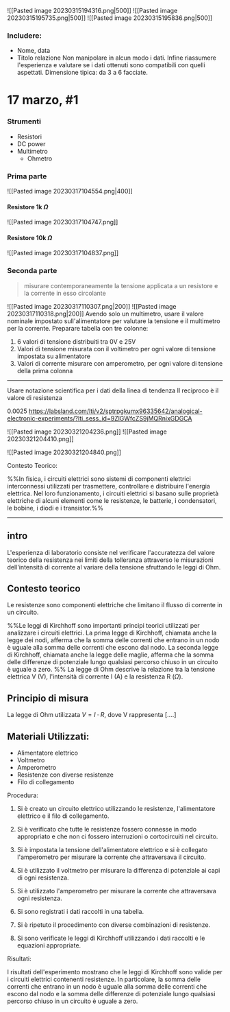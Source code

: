 ![[Pasted image 20230315194316.png|500]]
![[Pasted image 20230315195735.png|500]]
![[Pasted image 20230315195836.png|500]]
### Includere:  
- Nome, data
- Titolo relazione
 Non manipolare in alcun modo i dati. 
 Infine riassumere l'esperienza e valutare se i dati ottenuti sono compatibili con quelli aspettati. 
Dimensione tipica: da 3 a 6 facciate. 

# 17 marzo, #1 
### Strumenti 
- Resistori 
- DC power 
- Multimetro 
	- Ohmetro 
### Prima parte 
![[Pasted image 20230317104554.png|400]]

#### Resistore 1k $\Omega$
![[Pasted image 20230317104747.png]]
#### Resistore 10k $\Omega$
![[Pasted image 20230317104837.png]]

### Seconda parte 
> misurare contemporaneamente la tensione applicata a un resistore e la corrente in esso circolante 

![[Pasted image 20230317110307.png|200]]
![[Pasted image 20230317110318.png|200]]
Avendo solo un multimetro, usare il valore nominale impostato sull'alimentatore per valutare la tensione e il multimetro per la corrente. 
Preparare tabella con tre colonne: 
1. 6 valori di tensione distribuiti tra 0V e 25V 
2. Valori di tensione misurata con il voltimetro per ogni valore di tensione impostata su alimentatore
3. Valori di corrente misurare con amperometro, per ogni valore di tensione della prima colonna

---

Usare notazione scientifica per i dati della linea di tendenza 
Il reciproco è il valore di resistenza

0.0025 
https://labsland.com/lti/v2/sptrpgkumx96335642/analogical-electronic-experiments/?lti_sess_id=9ZlGWfcZS9jMQRnixGDGCA




![[Pasted image 20230321204236.png]]
![[Pasted image 20230321204410.png]]

![[Pasted image 20230321204840.png]]


Contesto Teorico:

%%In fisica, i circuiti elettrici sono sistemi di componenti elettrici interconnessi utilizzati per trasmettere, controllare e distribuire l'energia elettrica. Nel loro funzionamento, i circuiti elettrici si basano sulle proprietà elettriche di alcuni elementi come le resistenze, le batterie, i condensatori, le bobine, i diodi e i transistor.%%

---
## intro
L'esperienza di laboratorio consiste nel verificare l'accuratezza del valore teorico della resistenza nei limiti della tolleranza attraverso le misurazioni dell'intensità di corrente al variare della tensione sfruttando le leggi di Ohm. 
## Contesto teorico 
Le resistenze sono componenti elettriche che limitano il flusso di corrente in un circuito. 

%%Le leggi di Kirchhoff sono importanti principi teorici utilizzati per analizzare i circuiti elettrici. La prima legge di Kirchhoff, chiamata anche la legge dei nodi, afferma che la somma delle correnti che entrano in un nodo è uguale alla somma delle correnti che escono dal nodo. La seconda legge di Kirchhoff, chiamata anche la legge delle maglie, afferma che la somma delle differenze di potenziale lungo qualsiasi percorso chiuso in un circuito è uguale a zero.
%%
La legge di Ohm descrive la relazione tra la tensione elettrica V (V), l'intensità di corrente I (A) e la resistenza R ($\Omega$). 
## Principio di misura
La legge di Ohm utilizzata $V = I \cdot R$, dove V rappresenta [....] 
## Materiali Utilizzati:

-   Alimentatore elettrico
-   Voltmetro
-   Amperometro
-   Resistenze con diverse resistenze
-   Filo di collegamento

Procedura:

1.  Si è creato un circuito elettrico utilizzando le resistenze, l'alimentatore elettrico e il filo di collegamento.
    
2.  Si è verificato che tutte le resistenze fossero connesse in modo appropriato e che non ci fossero interruzioni o cortocircuiti nel circuito.
    
3.  Si è impostata la tensione dell'alimentatore elettrico e si è collegato l'amperometro per misurare la corrente che attraversava il circuito.
    
4.  Si è utilizzato il voltmetro per misurare la differenza di potenziale ai capi di ogni resistenza.
    
5.  Si è utilizzato l'amperometro per misurare la corrente che attraversava ogni resistenza.
    
6.  Si sono registrati i dati raccolti in una tabella.
    
7.  Si è ripetuto il procedimento con diverse combinazioni di resistenze.
    
8.  Si sono verificate le leggi di Kirchhoff utilizzando i dati raccolti e le equazioni appropriate.
    

Risultati:

I risultati dell'esperimento mostrano che le leggi di Kirchhoff sono valide per i circuiti elettrici contenenti resistenze. In particolare, la somma delle correnti che entrano in un nodo è uguale alla somma delle correnti che escono dal nodo e la somma delle differenze di potenziale lungo qualsiasi percorso chiuso in un circuito è uguale a zero.